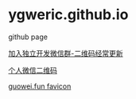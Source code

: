 # ygweric.github.io
github page



[加入独立开发微信群-二维码经常更新](https://raw.githubusercontent.com/ygweric/ygweric.github.io/main/assets/jinjing/indenpendent_dev_group_qr.png)

[个人微信二维码](https://raw.githubusercontent.com/ygweric/ygweric.github.io/main/assets/jinjing/wx_me_qr.png)


[guowei.fun favicon](https://raw.githubusercontent.com/ygweric/ygweric.github.io/main/assets/icons/guowei.fun/favicon.png)
